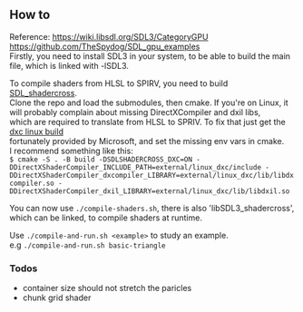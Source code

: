 ## How to 

Reference: https://wiki.libsdl.org/SDL3/CategoryGPU  
https://github.com/TheSpydog/SDL_gpu_examples  
Firstly, you need to install SDL3 in your system, to be able to build the main file, which is linked with -lSDL3. 

To compile shaders from HLSL to SPIRV, you need to build [SDL_shadercross](https://github.com/libsdl-org/SDL_shadercross).   
Clone the repo and load the submodules, then cmake. If you're on Linux, it will probably complain about missing DirectXCompiler and dxil libs,   
which are required to translate from HLSL to SPRIV. To fix that just get the [dxc linux build](https://github.com/microsoft/DirectXShaderCompiler/releases)  
fortunately provided by Microsoft, and set the missing env vars in cmake.   
I recommend something like this:   
`$ cmake -S . -B build -DSDLSHADERCROSS_DXC=ON -DDirectXShaderCompiler_INCLUDE_PATH=external/linux_dxc/include -DDirectXShaderCompiler_dxcompiler_LIBRARY=external/linux_dxc/lib/libdxcompiler.so -DDirectXShaderCompiler_dxil_LIBRARY=external/linux_dxc/lib/libdxil.so`

You can now use `./compile-shaders.sh`, there is also 'libSDL3_shadercross', which can be linked, to compile shaders at runtime.   

Use `./compile-and-run.sh <example>` to study an example.  
e.g `./compile-and-run.sh basic-triangle`  

### Todos

* container size should not stretch the paricles
* chunk grid shader


